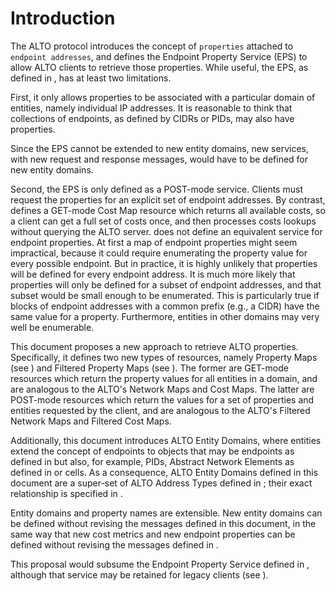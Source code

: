 # Introduction

The ALTO protocol [](#RFC7285) introduces the concept of `properties` attached
to `endpoint addresses`, and defines the Endpoint Property Service (EPS) to
allow ALTO clients to retrieve those properties. While useful, the EPS, as defined
in [](#RFC7285), has at least two limitations.

First, it only allows properties to be associated with a particular domain of
entities, namely individual IP addresses. It is reasonable to think that
collections of endpoints, as defined by CIDRs [](#RFC4632) or PIDs, may also
have properties.
<!-- Furthermore, a recent proposal
[](#I-D.ietf-alto-path-vector) has suggested new classes of entities
(ANE) with properties. -->
Since the EPS cannot be extended to new entity domains,
new services, with new request and response messages, would have to be
defined for new entity domains.

Second, the EPS is only defined as a POST-mode service. Clients must request the
properties for an explicit set of endpoint addresses. By contrast, [](#RFC7285) defines a
GET-mode Cost Map resource which returns all available costs, so a client can
get a full set of costs once, and then processes costs lookups without querying
the ALTO server. [](#RFC7285) does not define an equivalent service for endpoint
properties. At first a map of endpoint properties might seem impractical, because it could require
enumerating the property value for every possible endpoint. But in practice, it
is highly unlikely that properties will be defined for every endpoint address. It is much
more likely that properties will only be defined for a subset of endpoint addresses, and
that subset would be small enough to be enumerated. This is particularly true if
blocks of endpoint addresses with a common prefix (e.g., a CIDR) have the same value for
a property. Furthermore, entities in other domains may very well be enumerable.

This document proposes a new approach to retrieve ALTO properties.
Specifically, it defines two new types of resources, namely Property Maps (see
[](#prop-map)) and Filtered Property Maps (see [](#filter-prop-map)). The
former are GET-mode resources which return the property values for all entities
in a domain, and are analogous to the ALTO's Network Maps and Cost Maps. The
latter are POST-mode resources which return the values for a set of properties
and entities requested by the client, and are analogous to the ALTO's Filtered
Network Maps and Filtered Cost Maps.

Additionally, this document introduces ALTO Entity Domains, where entities
extend the concept of endpoints to objects that may be endpoints as defined in
[](#RFC7285) but also, for example, PIDs, Abstract Network Elements as defined
in [](#I-D.ietf-alto-path-vector) or cells. As a consequence, ALTO Entity
Domains defined in this document are a super-set of ALTO Address Types defined in [](#RFC7285); their exact relationship is specified in
[](#consistency-procedure).

<!-- FIXME: Although it is understandable to clarify the property map can
represent generic entity domains, it is still not a good idea to introduce ANEs
and cells here. Because it may conduct dependency loop. -->

Entity domains and property names are extensible. New entity domains can be
defined without revising the messages defined in this document, in the same way
that new cost metrics and new endpoint properties can be defined without
revising the messages defined in [](#RFC7285).

This proposal would subsume the Endpoint Property Service defined in [](#RFC7285),
although that service may be retained for legacy clients (see [](#legacy)).
